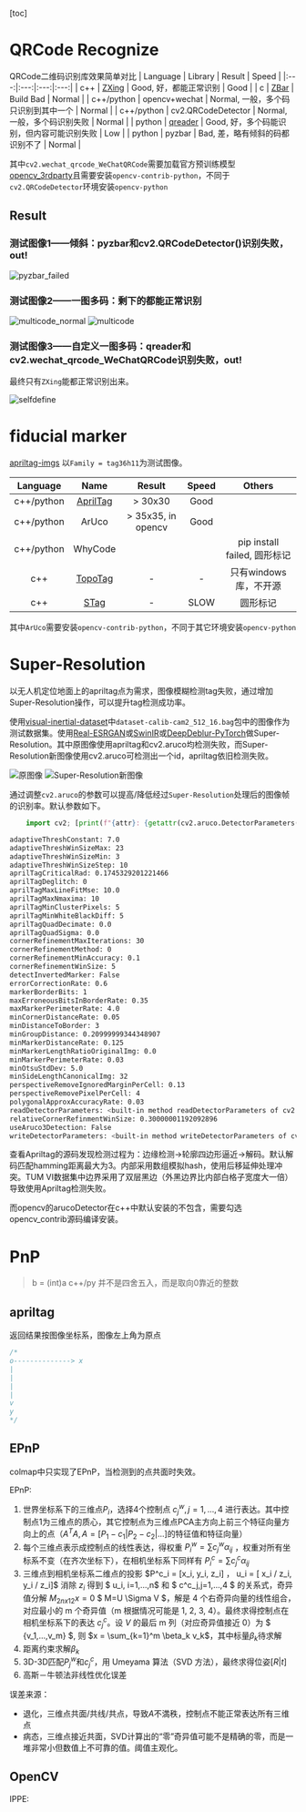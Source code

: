 [toc]

# QRCode Recognize
QRCode二维码识别库效果简单对比
| Language | Library | Result | Speed |
|:---:|:---:|:---:|:---:|
| c++ | [ZXing](https://github.com/zxing-cpp/zxing-cpp) | Good, 好，都能正常识别 | Good |
| c | [ZBar](https://zbar.sourceforge.net/) | Build Bad | Normal |
| c++/python | opencv+wechat | Normal, 一般，多个码只识别到其中一个 | Normal |
| c++/python | cv2.QRCodeDetector | Normal, 一般，多个码识别失败 | Normal |
| python | [qreader](https://github.com/Eric-Canas/qreader) | Good, 好，多个码能识别，但内容可能识别失败 | Low |
| python | pyzbar | Bad, 差，略有倾斜的码都识别不了 | Normal |

其中`cv2.wechat_qrcode_WeChatQRCode`需要加载官方预训练模型[opencv_3rdparty](https://github.com/WeChatCV/opencv_3rdparty.git)且需要安装`opencv-contrib-python`，不同于`cv2.QRCodeDetector`环境安装`opencv-python`

## Result
### 测试图像1——倾斜：pyzbar和cv2.QRCodeDetector()识别失败，out!
![pyzbar_failed](data/qrcode/1_distort.jpg)
### 测试图像2——一图多码：剩下的都能正常识别
![multicode_normal](data/qrcode/2_multicode_normal.jpg)
![multicode](data/qrcode/2_multicode.png)
### 测试图像3——自定义一图多码：qreader和cv2.wechat_qrcode_WeChatQRCode识别失败，out!
最终只有`ZXing`能都正常识别出来。

![selfdefine](data/qrcode/3_selfdefine.jpg)

# fiducial marker 
[apriltag-imgs](https://github.com/AprilRobotics/apriltag-imgs)
以`Family = tag36h11`为测试图像。

| Language | Name | Result | Speed | Others |
|:---:|:---:|:---:|:---:|:---:|
| c++/python | [AprilTag](https://github.com/AprilRobotics/apriltag.git) | > 30x30 | Good | |
| c++/python | ArUco | > 35x35, in opencv | Good | |
| c++/python | WhyCode | | | pip install failed, 圆形标记 |
| c++ | [TopoTag](https://herohuyongtao.github.io/research/publications/topo-tag/) | - | - | 只有windows库，不开源 |
| c++ | [STag](https://github.com/manfredstoiber/stag) | - | SLOW | 圆形标记 |

其中`ArUco`需要安装`opencv-contrib-python`，不同于其它环境安装`opencv-python`

# Super-Resolution
以无人机定位地面上的apriltag点为需求，图像模糊检测tag失败，通过增加Super-Resolution操作，可以提升tag检测成功率。

使用[visual-inertial-dataset](https://cvg.cit.tum.de/data/datasets/visual-inertial-dataset)中`dataset-calib-cam2_512_16.bag`包中的图像作为测试数据集。使用[Real-ESRGAN](https://github.com/xinntao/Real-ESRGAN.git)或[SwinIR](https://github.com/JingyunLiang/SwinIR.git)或[DeepDeblur-PyTorch](https://github.com/SeungjunNah/DeepDeblur-PyTorch)做Super-Resolution。其中原图像使用apriltag和cv2.aruco均检测失败，而Super-Resolution新图像使用cv2.aruco可检测出一个id，apriltag依旧检测失败。

![原图像](./data/tag/frame0001.jpg)
![Super-Resolution新图像](./data/tag/frame0001_out.jpg)

通过调整`cv2.aruco`的参数可以提高/降低经过`Super-Resolution`处理后的图像帧的识别率。默认参数如下。
```py
    import cv2; [print(f"{attr}: {getattr(cv2.aruco.DetectorParameters(), attr)}") for attr in dir(cv2.aruco.DetectorParameters()) if not attr.startswith('_')]
```
```sh
adaptiveThreshConstant: 7.0
adaptiveThreshWinSizeMax: 23
adaptiveThreshWinSizeMin: 3
adaptiveThreshWinSizeStep: 10
aprilTagCriticalRad: 0.1745329201221466
aprilTagDeglitch: 0
aprilTagMaxLineFitMse: 10.0
aprilTagMaxNmaxima: 10
aprilTagMinClusterPixels: 5
aprilTagMinWhiteBlackDiff: 5
aprilTagQuadDecimate: 0.0
aprilTagQuadSigma: 0.0
cornerRefinementMaxIterations: 30
cornerRefinementMethod: 0
cornerRefinementMinAccuracy: 0.1
cornerRefinementWinSize: 5
detectInvertedMarker: False
errorCorrectionRate: 0.6
markerBorderBits: 1
maxErroneousBitsInBorderRate: 0.35
maxMarkerPerimeterRate: 4.0
minCornerDistanceRate: 0.05
minDistanceToBorder: 3
minGroupDistance: 0.20999999344348907
minMarkerDistanceRate: 0.125
minMarkerLengthRatioOriginalImg: 0.0
minMarkerPerimeterRate: 0.03
minOtsuStdDev: 5.0
minSideLengthCanonicalImg: 32
perspectiveRemoveIgnoredMarginPerCell: 0.13
perspectiveRemovePixelPerCell: 4
polygonalApproxAccuracyRate: 0.03
readDetectorParameters: <built-in method readDetectorParameters of cv2.aruco.DetectorParameters object at 0x7f6df55c6e80>
relativeCornerRefinmentWinSize: 0.30000001192092896
useAruco3Detection: False
writeDetectorParameters: <built-in method writeDetectorParameters of cv2.aruco.DetectorParameters object at 0x7f6df55c6e80>
```

查看Apriltag的源码发现检测过程为：边缘检测->轮廓四边形逼近->解码。默认解码匹配hamming距离最大为3。内部采用数组模拟hash，使用后移延伸处理冲突。TUM VI数据集中边界采用了双层黑边（外黑边界比内部白格子宽度大一倍）导致使用Apriltag检测失败。

而opencv的arucoDetector在c++中默认安装的不包含，需要勾选opencv_contrib源码编译安装。

# PnP
> b = (int)a c++/py 并不是四舍五入，而是取向0靠近的整数
## apriltag
返回结果按图像坐标系，图像左上角为原点
```c++
/*
o--------------> x
|
|
|
|
v
y
*/
```
## EPnP
colmap中只实现了EPnP，当检测到的点共面时失效。

EPnP:
1. 世界坐标系下的三维点${P_i}$，选择4个控制点 $c^w_{j}, j = 1,...,4$ 进行表达。其中控制点1为三维点的质心，其它控制点为三维点PCA主方向上前三个特征向量方向上的点（$A^TA, A=[P_1-c_1|P_2-c_2|...]$的特征值和特征向量）
2. 每个三维点表示成控制点的线性表达，得权重 $P^w_i = \sum c^w_{j} \alpha_{ij}$ ，权重对所有坐标系不变（在齐次坐标下），在相机坐标系下同样有 $P^c_i = \sum c^c_{j} \alpha_{ij}$
3. 三维点到相机坐标系二维点的投影 $P^c_i = [x_i, y_i, z_i] $，$ u_i = [ x_i / z_i, y_i / z_i]$ 消除 $z_i$ 得到 $ u_i, i=1,...,n$ 和 $ c^c_j,j=1,...,4 $ 的关系式，奇异值分解 $M_{2nx12} x=0$ $ M=U \Sigma V $，解是 4 个右奇异向量的线性组合，对应最小的 m 个奇异值（m 根据情况可能是 1, 2, 3, 4）。最终求得控制点在相机坐标系下的表达 $c^c_{j}$。设 $V$ 的最后 m 列（对应奇异值接近 0）为 $ {v_1,...,v_m} $, 则 $x = \sum_{k=1}^m \beta_k v_k$，其中标量$\beta_k$待求解
4. 距离约束求解$\beta_k$
5. 3D-3D匹配$P^w_j$和$c^c_j$，用 Umeyama 算法（SVD 方法），最终求得位姿$[R|t]$
6. 高斯－牛顿法非线性优化误差

误差来源：
* 退化，三维点共面/共线/共点，导致$A$不満秩，控制点不能正常表达所有三维点
* 病态，三维点接近共面，SVD计算出的“零”奇异值可能不是精确的零，而是一堆非常小但数值上不可靠的值。阈值主观化。

## OpenCV
IPPE:

